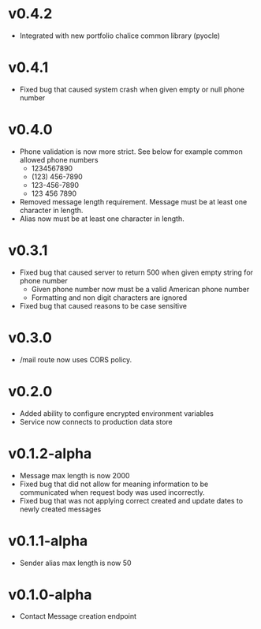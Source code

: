 # v0.4.2

- Integrated with new portfolio chalice common library (pyocle)

# v0.4.1

- Fixed bug that caused system crash when given empty or null phone number

# v0.4.0

- Phone validation is now more strict. See below for example common allowed phone numbers
    - 1234567890
    - (123) 456-7890
    - 123-456-7890
    - 123 456 7890
- Removed message length requirement. Message must be at least one character in length.
- Alias now must be at least one character in length.

# v0.3.1

- Fixed bug that caused server to return 500 when given empty string for phone number
    - Given phone number now must be a valid American phone number
    - Formatting and non digit characters are ignored
- Fixed bug that caused reasons to be case sensitive

# v0.3.0

- /mail route now uses CORS policy.

# v0.2.0

- Added ability to configure encrypted environment variables
- Service now connects to production data store

# v0.1.2-alpha

- Message max length is now 2000
- Fixed bug that did not allow for meaning information to be communicated when request body was used incorrectly.
- Fixed bug that was not applying correct created and update dates to newly created messages

# v0.1.1-alpha

- Sender alias max length is now 50

# v0.1.0-alpha
- Contact Message creation endpoint
